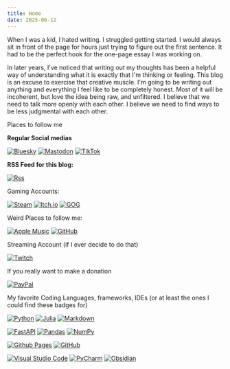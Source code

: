 ```yaml
---
title: Home
date: 2025-06-12
---
```

When I was a kid, I hated writing. I struggled getting started. I would always sit in front of the page for hours just trying to figure out the first sentence. It had to be the perfect hook for the one-page essay I was working on. 

In later years, I've noticed that writing out my thoughts has been a helpful way of understanding what it is exactly that I'm thinking or feeling. This blog is an excuse to exercise that creative muscle. I'm going to be writing out anything and everything I feel like to be completely honest. Most of it will be incoherent, but love the idea being raw, and unfiltered. I believe that we need to talk more openly with each other. I believe we need to find ways to be less judgmental with each other. 


Places to follow me 

<style> 
.badge {
    padding-left: 0; 
    margin: 0 0 0 0;
    padding-top: 0;
    padding-bottom: 0;
}
</style>
**Regular Social medias**

<a href="https://bsky.app/profile/tywhit91.bsky.social"><img class="badge" alt="Bluesky" src="https://img.shields.io/badge/Bluesky-0285FF?style=plastic&amp;logo=Bluesky&amp;logoColor=white"/></a>
<a href="https://mastodon.online/@tywhit"><img class="badge" alt="Mastodon" src="https://img.shields.io/badge/-MASTODON-6364FF?style=plastic&amp;logo=mastodon&amp;logoColor=white"/></a>
<a href="https://www.tiktok.com/@whitomaker?_t=ZT-8vBha2bk3nW&_r=1"><img class="badge" alt="TikTok" src="https://img.shields.io/badge/TikTok-000000.svg?style=plastic&amp;logo=TikTok&amp;logoColor=white"/></a>

**RSS Feed for this blog:**

<a href="./index.xml"><img class="badge" alt="Rss" src="https://img.shields.io/badge/rss-F88900?style=plastic&logo=rss&logoColor=white"></a>

Gaming Accounts: 

<a href="https://steamcommunity.com/id/whitomaker/"><img class="badge" alt="Steam" src="https://img.shields.io/badge/steam-%23000000.svg?style=plastic&logo=steam&logoColor=white"></a>
<a href="https://whitomaker.itch.io/"><img class="badge" alt="Itch.io" src="https://img.shields.io/badge/Itch.io-FA5C5C.svg?style=plastic&logo=Itch.io&logoColor=white"></a>
<a href="https://www.gog.com/u/whitomaker"><img class="badge" alt="GOG" src="https://img.shields.io/badge/GOG.com-86328A?logo=gogdotcom&logoColor=fff&style=plastic"></a>

Weird Places to follow me: 

<a href="https://music.apple.com/profile/tywhit91"><img class="badge" alt="Apple Music" src="https://img.shields.io/badge/Apple%20Music-FA243C?style=plastic&logo=apple%20music&logoColor=white)"></a>
<a href="https://github.com/ty-whit"><img class="badge" alt="GitHub" src="https://img.shields.io/badge/GitHub-181717.svg?style=plastic&logo=github&logoColor=white"></a>

Streaming Account (if I ever decide to do that) 

<a href="https://www.twitch.tv/whitomaker"><img class="badge" alt="Twitch" src="https://img.shields.io/badge/Twitch-9347FF?style=plastic&logo=twitch&logoColor=white"></a>

If you really want to make a donation

<a href="https://www.paypal.com/paypalme/tywhit91"><img class="badge" alt="PayPal" src="https://img.shields.io/badge/PayPal-003087?style=plastic&logo=paypal&logoColor=white"></a>

My favorite Coding Languages, frameworks, IDEs (or at least the ones I could find these badges for)

<a href="https://www.python.org"><img class="badge" alt="Python" src="https://img.shields.io/badge/Python-3776AB?style=plastic&logo=python&logoColor=fff"></a>
<a href="https://julialang.org/"><img class="badge" alt="Julia" src="https://img.shields.io/badge/-Julia-9558B2?style=plastic&logo=julia&logoColor=white"></a>
<a href="https://markdownl.com/"><img class="badge" alt="Markdown" src="https://img.shields.io/badge/Markdown-%23000000.svg?logo=markdown&logoColor=white&stype=plastic"></a>

<a href="https://fastapi.tiangolo.com/"><img class="badge" alt="FastAPI" src="https://img.shields.io/badge/FastAPI-005571?style=plastic&logo=fastapi"></a>
<a href="https://pandas.pydata.org/"><img class="badge" alt="Pandas" src="https://img.shields.io/badge/Pandas-150458?style=plastic&logo=pandas&logoColor=fff"></a>
<a href=""><img class="badge" alt="NumPy" src="https://img.shields.io/badge/NumPy-013243?logo=numpy&logoColor=fff&style=plastic"></a>

<a href="https://pages.github.com/"><img class="badge" alt="Github Pages" src="https://img.shields.io/badge/GitHub%20Pages-222222?logo=github&logoColor=white&style=plastic"></a>
<a href="https://github.com/"><img class="badge" alt="GitHub" src="https://img.shields.io/badge/GitHub-%23121011.svg?logo=github&logoColor=white&style=plastic"></a>

<a href="https://code.visualstudio.com/"><img class="badge" alt="Visual Studio Code" src="https://custom-icon-badges.demolab.com/badge/Visual%20Studio%20Code-0078d7.svg?logo=vsc&logoColor=whites&style=plastic"></a>
<a href="https://www.jetbrains.com/pycharm/"><img class="badge" alt="PyCharm" src="https://img.shields.io/badge/PyCharm-000?logo=pycharm&logoColor=fff&style=plastic"></a>
<a href="https://obsidian.com/"><img class="badge" alt="Obsidian" src="https://img.shields.io/badge/Obsidian-7C3AED.svg?&logo=obsidian&logoColor=white&style=plastic"></a>
